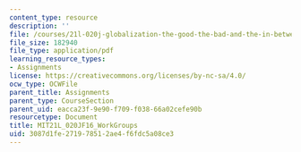 ```yaml
---
content_type: resource
description: ''
file: /courses/21l-020j-globalization-the-good-the-bad-and-the-in-between-fall-2016/3087d1fe271978512ae4f6fdc5a08ce3_MIT21L_020JF16_WorkGroups.pdf
file_size: 182940
file_type: application/pdf
learning_resource_types:
- Assignments
license: https://creativecommons.org/licenses/by-nc-sa/4.0/
ocw_type: OCWFile
parent_title: Assignments
parent_type: CourseSection
parent_uid: eacca23f-9e90-f709-f038-66a02cefe90b
resourcetype: Document
title: MIT21L_020JF16_WorkGroups
uid: 3087d1fe-2719-7851-2ae4-f6fdc5a08ce3
---
```

